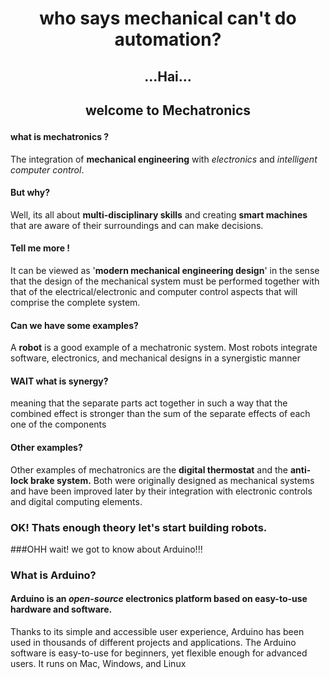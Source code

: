 # <p align="center"> who says mechanical can't do automation?
## <p align="center"> ...Hai...
## <p align="center"> welcome to Mechatronics 
#### what is mechatronics ?

The integration of **mechanical engineering** with *electronics* and *intelligent computer control*.

#### But why?

Well, its all about **multi-disciplinary skills** and creating  **smart machines** that are aware of their surroundings and can make decisions.

#### Tell me more !
It can be viewed as '**modern mechanical engineering design**' in the sense that the design of the mechanical system must be performed together with that of the electrical/electronic and computer control aspects that will comprise the complete system.

#### Can we have some examples? 

A **robot** is a good example of a mechatronic system.
 Most robots integrate software, electronics, and mechanical designs in a synergistic manner
#### WAIT what is synergy?

meaning that the separate parts act together in such a way that the combined effect is stronger than the sum of the separate effects of each one of the components

#### Other examples?
 Other examples of mechatronics are the **digital thermostat** and the **anti-lock brake system.** Both were originally designed as mechanical systems and have been improved later by their integration with electronic controls and digital computing elements.

### OK! Thats enough theory let's start building robots.

###OHH wait! we got to know about Arduino!!!

### What is Arduino?

#### Arduino is an *open-source* electronics platform based on easy-to-use hardware and software.

Thanks to its simple and accessible user experience, Arduino has been used in thousands of different projects and applications.
 The Arduino software is easy-to-use for beginners, yet flexible enough for advanced users. It runs on Mac, Windows, and Linux









